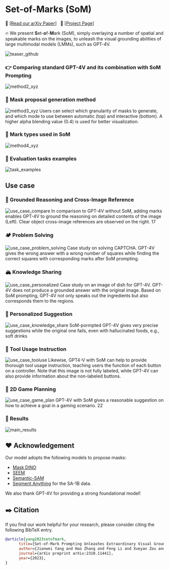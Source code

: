 # Set-of-Marks (SoM)
:grapes: \[[Read our arXiv Paper](https://arxiv.org/pdf/2310.11441.pdf)\] &nbsp; :apple: \[[Project Page](https://som-gpt4v.github.io/)\] 

:fire: We present **S**et-**o**f-**M**ark (SoM), simply overlaying a number of spatial and speakable marks on the images, to unleash the visual grounding abilities of large multimodal models (LMMs), such as GPT-4V.

![teaser_github](https://github.com/microsoft/SoM/assets/11957155/e4720105-b4b2-40c0-9303-2d8f1cb27d91)
### :point_right: Comparing standard GPT-4V and its combination with SoM Prompting
![method2_xyz](https://github.com/microsoft/SoM/assets/34880758/32a269c4-8465-4eaf-aa90-48e9534649d9)
### :round_pushpin: Mask proposal generation method
![method3_xyz](https://github.com/microsoft/SoM/assets/34880758/2443572b-995a-4f29-95df-3e3fc0f510d6)
Users can select which granularity of masks to generate, and which mode to use between automatic (top) and interactive (bottom). A higher alpha blending value (0.4) is used for better visualization.
### :unicorn: Mark types used in SoM
![method4_xyz](https://github.com/microsoft/SoM/assets/34880758/a9cddc47-f975-4991-b35a-72c50813c092)
### :volcano: Evaluation tasks examples
![task_examples](https://github.com/microsoft/SoM/assets/34880758/5676ee40-a051-404f-8eed-74fe87020916)
## Use case
### :tulip: Grounded Reasoning and Cross-Image Reference
![use_case_compare](https://github.com/microsoft/SoM/assets/34880758/13d1fc38-e605-41c0-8b54-009d0ce98e1e)
In comparison to GPT-4V without SoM, adding marks enables GPT-4V to ground the
reasoning on detailed contents of the image (Left). Clear object cross-image references are observed
on the right.
17
### :camping: Problem Solving
![use_case_problem_solving](https://github.com/microsoft/SoM/assets/34880758/e09920d7-e6cf-4297-86c3-e08b8d0f9e21)
Case study on solving CAPTCHA. GPT-4V gives the wrong answer with a wrong number
of squares while finding the correct squares with corresponding marks after SoM prompting.
### :mountain_snow: Knowledge Sharing
![use_case_personalized](https://github.com/microsoft/SoM/assets/34880758/a78fd954-69e0-4816-a7c0-04698448293f)
Case study on an image of dish for GPT-4V. GPT-4V does not produce a grounded answer
with the original image. Based on SoM prompting, GPT-4V not only speaks out the ingredients but
also corresponds them to the regions.
### :mosque: Personalized Suggestion
![use_case_knowledge_share](https://github.com/microsoft/SoM/assets/34880758/b2489e73-ddf4-4c08-8e99-0790a1aa2b0b)
SoM-pormpted GPT-4V gives very precise suggestions while the original one fails, even
with hallucinated foods, e.g., soft drinks
### :blossom: Tool Usage Instruction
![use_case_tooluse](https://github.com/microsoft/SoM/assets/34880758/00e5c89b-dbba-4755-a39c-056e229f5c18)
Likewise, GPT4-V with SoM can help to provide thorough tool usage instruction, teaching
users the function of each button on a controller. Note that this image is not fully labeled, while
GPT-4V can also provide information about the non-labeled buttons.
### :sunflower: 2D Game Planning
![use_case_game_plan](https://github.com/microsoft/SoM/assets/34880758/9caf1c28-b1c3-48fc-b852-b5f7807b1488)
GPT-4V with SoM gives a reasonable suggestion on how to achieve a goal in a gaming
scenario.
22
### :deciduous_tree: Results

![main_results](https://github.com/microsoft/SoM/assets/34880758/722ac979-6c7f-4740-9625-cac38060e0ad)

## :hearts: Acknowledgement

Our model adopts the following models to propose masks:
- [Mask DINO](https://github.com/IDEA-Research/MaskDINO)
- [SEEM](https://github.com/IDEA-Research/OpenSeeD)
- [Semantic-SAM](https://github.com/UX-Decoder/Semantic-SAM)
- [Segment Anything](https://github.com/facebookresearch/segment-anything) for the SA-1B data.

We also thank GPT-4V for providing a strong foundational model!
## :black_nib: Citation

If you find our work helpful for your research, please consider citing the following BibTeX entry.   
```bibtex
@article{yang2023setofmark,
      title={Set-of-Mark Prompting Unleashes Extraordinary Visual Grounding in GPT-4V}, 
      author={Jianwei Yang and Hao Zhang and Feng Li and Xueyan Zou and Chunyuan Li and Jianfeng Gao},
      journal={arXiv preprint arXiv:2310.11441},
      year={2023},
}

